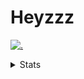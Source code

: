 # Heyzzz  

[![.](https://skillicons.dev/icons?i=js,java)](https://skillicons.dev)  

<details>
<summary>Stats</summary
<!--START_SECTION:waka-->

```txt
JavaScript   7 hrs 36 mins   █████████████▒░░░░░░░░░░░   52.83 %
CSS          2 hrs 53 mins   █████░░░░░░░░░░░░░░░░░░░░   20.04 %
TypeScript   2 hrs 44 mins   ████▓░░░░░░░░░░░░░░░░░░░░   19.03 %
Java         44 mins         █▒░░░░░░░░░░░░░░░░░░░░░░░   05.10 %
JSON         21 mins         ▓░░░░░░░░░░░░░░░░░░░░░░░░   02.54 %
```

<!--END_SECTION:waka-->
</details>
